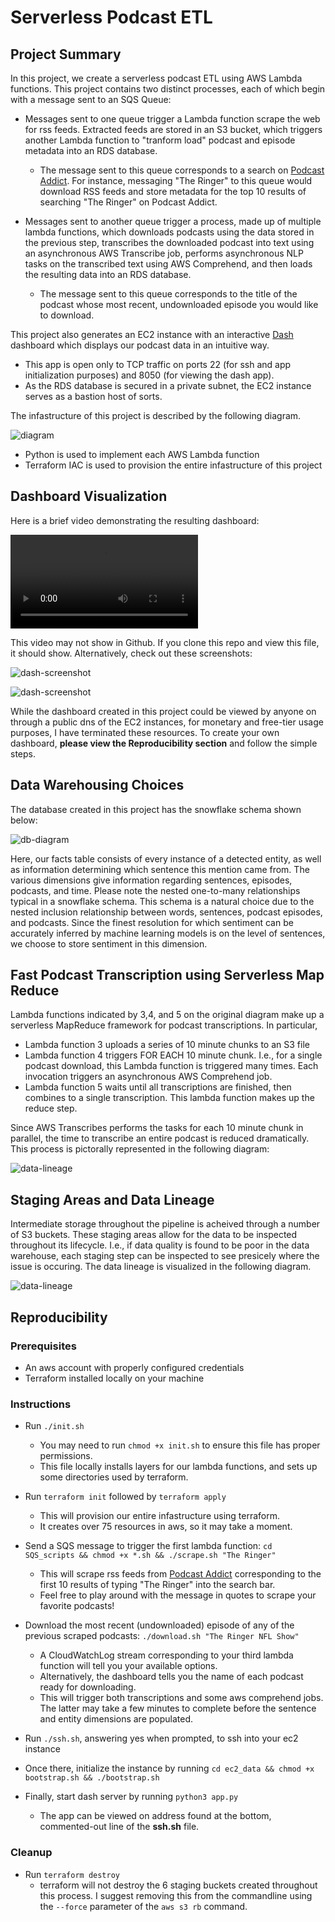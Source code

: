 # Serverless Podcast ETL
## Project Summary
In this project, we create a serverless podcast ETL using AWS Lambda functions. This project contains two distinct processes, each of which begin with a message sent to an SQS Queue:

- Messages sent to one queue trigger a Lambda function scrape the web for rss feeds. Extracted feeds are stored in an S3 bucket, which triggers another Lambda function to "tranform load" podcast and episode metadata into an RDS database.
  - The message sent to this queue corresponds to a search on [Podcast Addict](podcastaddict.com). For instance, messaging "The Ringer" to this queue would download RSS feeds and store metadata for the top 10 results of searching "The Ringer" on Podcast Addict.

- Messages sent to another queue trigger a process, made up of multiple lambda functions, which downloads podcasts using the data stored in the previous step,  transcribes the downloaded podcast into text using an asynchronous AWS Transcribe job, performs asynchronous NLP tasks on the transcribed text using AWS Comprehend, and then loads the resulting data into an RDS database. 
  - The message sent to this queue corresponds to the title of the podcast whose most recent, undownloaded episode you would like to download. 

This project also generates an EC2 instance with an interactive [Dash](https://dash.plotly.com/) dashboard which displays our podcast data in an intuitive way.
- This app is open only to TCP traffic on ports 22 (for ssh and app initialization purposes) and 8050 (for viewing the dash app).
- As the RDS database is secured in a private subnet, the EC2 instance serves as a bastion host of sorts. 

The infastructure of this project is described by the following diagram. 

![diagram](photos/project-diagram.png)

- Python is used to implement each AWS Lambda function 
- Terraform IAC is used to provision the entire infastructure of this project

## Dashboard Visualization
Here is a brief video demonstrating the resulting dashboard:

<video src="./photos/dash-demo-smaller.mp4" controls="controls" style="max-width: 730px;">
</video>

This video may not show in Github. If you clone this repo and view this file, it should show. Alternatively, check out these screenshots:

![dash-screenshot](photos/dash-demo-pic.png)

![dash-screenshot](photos/dash-demo-pic-2.png)

While the dashboard created in this project could be viewed by anyone on through a public dns of the EC2 instances, for monetary and free-tier usage purposes, I have terminated these resources.  To create your own dashboard, __please view the Reproducibility section__ and follow the simple steps. 


## Data Warehousing Choices
The database created in this project has the snowflake schema shown below:

![db-diagram](photos/db-diagram.png)

Here, our facts table consists of every instance of a detected entity, as well as information determining which sentence this mention came from. The various dimensions give information regarding sentences, episodes, podcasts, and time. Please note the nested one-to-many relationships typical in a snowflake schema. This schema is a natural choice due to the nested inclusion relationship between words, sentences, podcast episodes, and podcasts. Since the finest resolution for which sentiment can be accurately inferred by machine learning models is on the level of sentences, we choose to store sentiment in this dimension. 

## Fast Podcast Transcription using Serverless Map Reduce
Lambda functions indicated by 3,4, and 5 on the original diagram make up a serverless MapReduce framework for podcast transcriptions. In particular, 
- Lambda function 3 uploads a series of 10 minute chunks to an S3 file
- Lambda function 4 triggers FOR EACH 10 minute chunk. I.e., for a single podcast download, this Lambda function is triggered many times. Each invocation triggers an asynchronous AWS Comprehend job.
- Lambda function 5 waits until all transcriptions are finished, then combines to a single transcription. This lambda function makes up the reduce step.

Since AWS Transcribes performs the tasks for each 10 minute chunk in parallel, the time to transcribe an entire podcast is reduced dramatically. This process is pictorally represented in the following diagram:

![data-lineage](photos/serverless-map-reduce.png)

## Staging Areas and Data Lineage
Intermediate storage throughout the pipeline is acheived through a number of S3 buckets. These staging areas allow for the data to be inspected throughout its lifecycle. I.e., if data quality is found to be poor in the data warehouse, each staging step can be inspected to see presicely where the issue is occuring. The data lineage is visualized in the following diagram.

![data-lineage](photos/data-lineage.png)



## Reproducibility

### Prerequisites
 - An aws account with properly configured credentials
 - Terraform installed locally on your machine

### Instructions

- Run `./init.sh`
  - You may need to run `chmod +x init.sh` to ensure this file has proper permissions.
  - This file locally installs layers for our lambda functions, and sets up some directories used by terraform.

- Run `terraform init` followed by `terraform apply`
  - This will provision our entire infastructure using terraform.
  - It creates over 75 resources in aws, so it may take a moment.

- Send a SQS message to trigger the first lambda function: `cd SQS_scripts && chmod +x *.sh && ./scrape.sh "The Ringer"`
   - This will scrape rss feeds from [Podcast Addict](https://podcastaddict.com/) corresponding to the first 10 results of typing "The Ringer" into the search bar.
   - Feel free to play around with the message in quotes to scrape your favorite podcasts!

- Download the most recent (undownloaded) episode of any of the previous scraped podcasts:
`./download.sh "The Ringer NFL Show"`
   - A CloudWatchLog stream corresponding to your third lambda function will tell you your available options.
   - Alternatively, the dashboard tells you the name of each podcast ready for downloading.
   - This will trigger both transcriptions and some aws comprehend jobs. The latter may take a few minutes to complete before the sentence and entity dimensions are populated.

- Run `./ssh.sh`, answering yes when prompted, to ssh into your ec2 instance
- Once there, initialize the instance by running `cd ec2_data && chmod +x bootstrap.sh && ./bootstrap.sh`
- Finally, start dash server by running `python3 app.py`
  - The app can be viewed on address found at the bottom, commented-out line of the __ssh.sh__ file. 

### Cleanup
- Run `terraform destroy`
  - terraform will not destroy the 6 staging buckets created throughout this process. I suggest removing this from the commandline using the `--force` parameter of the `aws s3 rb` command. 